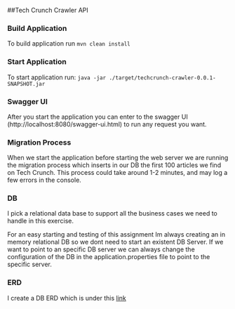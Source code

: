 ##Tech Crunch Crawler API

### Build Application

To build application run `mvn clean install`

### Start Application
To start application run: `java -jar ./target/techcrunch-crawler-0.0.1-SNAPSHOT.jar`

### Swagger UI
After you start the application you can enter to the swagger UI (http://localhost:8080/swagger-ui.html) to run any request you want.

### Migration Process
When we start the application before starting the web server we are running the migration process which inserts in our DB the first 100 articles we find on Tech Crunch. This process could take around 1-2 minutes, and may log a few errors in the console.

### DB
I pick a relational data base to support all the business cases we need to handle in this exercise. 

For an easy starting and testing of this assignment Im always creating an in memory relational DB so we dont need to start an existent DB Server. If we want to point to an specific DB server we can always change the configuration of the DB in the application.properties file to point to the specific server.

### ERD
I create a DB ERD which is under this [link](https://drive.google.com/file/d/1MCALQzu1kXsvG5xQJki4T3EUMdD6C69M/view?usp=sharing)

 